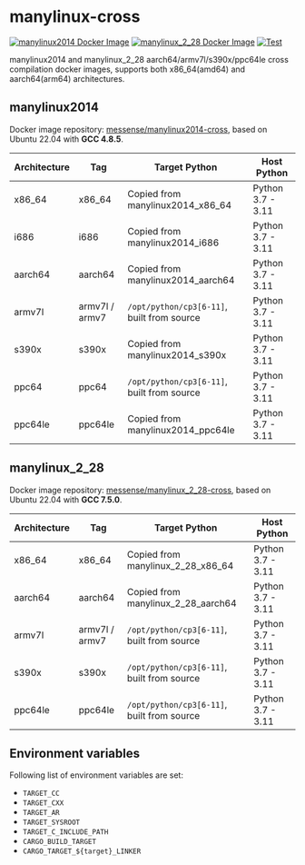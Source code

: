 # manylinux-cross

[![manylinux2014 Docker Image](https://img.shields.io/docker/pulls/messense/manylinux2014-cross.svg?maxAge=2592000&label=manylinux2014)](https://hub.docker.com/r/messense/manylinux2014-cross/)
[![manylinux_2_28 Docker Image](https://img.shields.io/docker/pulls/messense/manylinux_2_28-cross.svg?maxAge=2592000&label=manylinux_2_28)](https://hub.docker.com/r/messense/manylinux_2_28-cross/)
[![Test](https://github.com/messense/manylinux-cross/workflows/Test/badge.svg)](https://github.com/messense/manylinux-cross/actions?query=workflow%3ATest)

manylinux2014 and manylinux_2_28 aarch64/armv7l/s390x/ppc64le cross compilation docker images,
supports both x86_64(amd64) and aarch64(arm64) architectures.

## manylinux2014

Docker image repository: [messense/manylinux2014-cross], based on Ubuntu 22.04 with **GCC 4.8.5**.

| Architecture |      Tag        |          Target Python                     |       Host Python      |
| ------------ | --------------- | ------------------------------------------ | ---------------------- |
| x86_64       | x86_64          | Copied from manylinux2014_x86_64           | Python 3.7 - 3.11      |
| i686         | i686            | Copied from manylinux2014_i686             | Python 3.7 - 3.11      |
| aarch64      | aarch64         | Copied from manylinux2014_aarch64          | Python 3.7 - 3.11      |
| armv7l       | armv7l / armv7  | `/opt/python/cp3[6-11]`, built from source | Python 3.7 - 3.11      |
| s390x        | s390x           | Copied from manylinux2014_s390x            | Python 3.7 - 3.11      |
| ppc64        | ppc64           | `/opt/python/cp3[6-11]`, built from source | Python 3.7 - 3.11      |
| ppc64le      | ppc64le         | Copied from manylinux2014_ppc64le          | Python 3.7 - 3.11      |

## manylinux_2_28

Docker image repository: [messense/manylinux_2_28-cross], based on Ubuntu 22.04 with **GCC 7.5.0**.

| Architecture |      Tag        |          Target Python                     |       Host Python      |
| ------------ | --------------- | ------------------------------------------ | ---------------------- |
| x86_64       | x86_64          | Copied from manylinux_2_28_x86_64          | Python 3.7 - 3.11      |
| aarch64      | aarch64         | Copied from manylinux_2_28_aarch64         | Python 3.7 - 3.11      |
| armv7l       | armv7l / armv7  | `/opt/python/cp3[6-11]`, built from source | Python 3.7 - 3.11      |
| s390x        | s390x           | `/opt/python/cp3[6-11]`, built from source | Python 3.7 - 3.11      |
| ppc64le      | ppc64le         | `/opt/python/cp3[6-11]`, built from source | Python 3.7 - 3.11      |

## Environment variables

Following list of environment variables are set:

* `TARGET_CC`
* `TARGET_CXX`
* `TARGET_AR`
* `TARGET_SYSROOT`
* `TARGET_C_INCLUDE_PATH`
* `CARGO_BUILD_TARGET`
* `CARGO_TARGET_${target}_LINKER`

[messense/manylinux2014-cross]: https://hub.docker.com/r/messense/manylinux2014-cross
[messense/manylinux_2_28-cross]: https://hub.docker.com/r/messense/manylinux_2_28-cross
